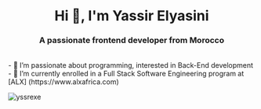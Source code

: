 <h1 align="center">Hi 👋, I'm Yassir Elyasini</h1>
<h3 align="center">A passionate frontend developer from Morocco</h3>
<br>
- 🔭 I’m passionate about programming, interested in Back-End development
<br>
- 🌱 I’m currently enrolled in a Full Stack Software Engineering program at [ALX] (https://www.alxafrica.com)






<p><img align="center" src="https://github-readme-streak-stats.herokuapp.com/?user=yssrexe&" alt="yssrexe" /></p>

